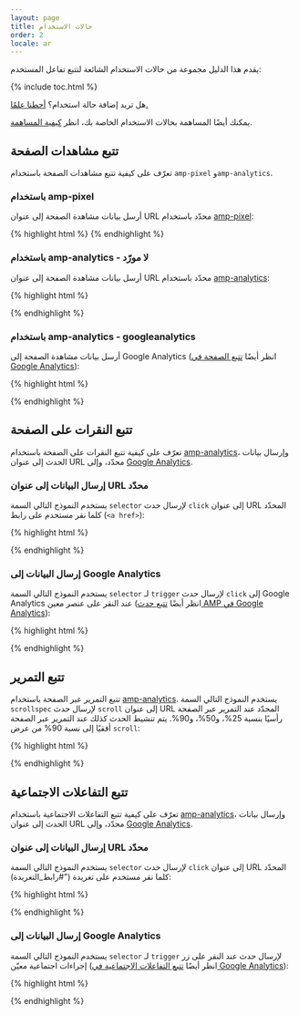 ```yaml
---
layout: page
title: حالات الاستخدام
order: 2
locale: ar
---
```


يقدم هذا الدليل مجموعة من حالات الاستخدام الشائعة لتتبع تفاعل المستخدم:

{% include toc.html %}

هل تريد إضافة حالة استخدام؟ 
[أحطنا علمًا.](https://github.com/ampproject/docs/issues/new)

يمكنك أيضًا المساهمة بحالات الاستخدام الخاصة بك،
انظر [كيفية المساهمة](https://www.ampproject.org/docs/support/contribute.html).

## تتبع مشاهدات الصفحة

تعرّف على كيفية تتبع مشاهدات الصفحة باستخدام `amp-pixel` و`amp-analytics`. 

### باستخدام amp-pixel

أرسل بيانات مشاهدة الصفحة إلى عنوان URL محدّد باستخدام
[amp-pixel](/docs/reference/amp-pixel.html):

{% highlight html %}
<amp-pixel src="https://foo.com/pixel?"></amp-pixel>
{% endhighlight %}

### باستخدام amp-analytics - لا مورّد

أرسل بيانات مشاهدة الصفحة إلى عنوان URL محدّد باستخدام
[amp-analytics](/docs/reference/extended/amp-analytics.html):

{% highlight html %}
<amp-analytics>
<script type="application/json">
{
  "requests": {
    "pageview": "https://example.com/analytics?url=${canonicalUrl}&title=${title}&acct=${account}"
  },
  "vars": {
    "account": "ABC123"
  },
  "triggers": {
    "trackPageview": {
      "on": "visible",
      "request": "pageview"
    }
  }
}
</script>
</amp-analytics>
{% endhighlight %}

### باستخدام amp-analytics - googleanalytics

أرسل بيانات مشاهدة الصفحة إلى Google Analytics
(انظر أيضًا [تتبع الصفحة في Google Analytics](https://developers.google.com/analytics/devguides/collection/amp-analytics/#page_tracking)): 

{% highlight html %}
<amp-analytics type="googleanalytics" id="analytics1">
<script type="application/json">
{
  "vars": {
    "account": "UA-XXXXX-Y"  // Replace with your property ID.
  },
  "triggers": {
    "trackPageview": {  // Trigger names can be any string. trackPageview is not a required name.
      "on": "visible",
      "request": "pageview"
    }
  }
}
</script>
</amp-analytics>
{% endhighlight %}

## تتبع النقرات على الصفحة

تعرّف على كيفية تتبع النقرات على الصفحة باستخدام
[amp-analytics](/docs/reference/extended/amp-analytics.html)،
وإرسال بيانات الحدث إلى عنوان URL محدّد، وإلى
[Google Analytics](https://developers.google.com/analytics/devguides/collection/amp-analytics/).

### إرسال البيانات إلى عنوان URL محدّد

يستخدم النموذج التالي السمة `selector` لإرسال حدث `click`
إلى عنوان URL المحدّد كلما نقر مستخدم على رابط (`<a href>`):

{% highlight html %}
<amp-analytics>
<script type="application/json">
{
  "requests": {
    "event": "https://example.com/analytics?eid=${eventId}&elab=${eventLabel}&acct=${account}"
  },
  "vars": {
    "account": "ABC123"
  },
  "triggers": {
    "trackAnchorClicks": {
      "on": "click",
      "selector": "a",
      "request": "event",
      "vars": {
        "eventId": "42",
        "eventLabel": "clicked on a link"
      }
    }
  }
}
</script>
</amp-analytics>
{% endhighlight %}

### إرسال البيانات إلى Google Analytics

يستخدم النموذج التالي السمة `selector` لـ `trigger`
لإرسال حدث `click` إلى Google Analytics عند النقر على عنصر معين
(انظر أيضًا
[تتبع حدث AMP في Google Analytics](https://developers.google.com/analytics/devguides/collection/amp-analytics/#event_tracking)):

{% highlight html %}
<amp-analytics type="googleanalytics" id="analytics3">
<script type="application/json">
{
  "vars": {
    "account": "UA-XXXXX-Y"  // Replace with your property ID.
  },
  "triggers": {
    "trackClickOnHeader" : {
      "on": "click",
      "selector": "#header",
      "request": "event",
      "vars": {
        "eventCategory": "ui-components",
        "eventAction": "header-click"
      }
    }
  }
}
</script>
</amp-analytics>
{% endhighlight %}

## تتبع التمرير

تتبع التمرير عبر الصفحة باستخدام [amp-analytics](/docs/reference/extended/amp-analytics.html).
يستخدم النموذج التالي السمة `scrollspec` لإرسال حدث `scroll`
إلى عنوان URL المحدّد عند التمرير عبر الصفحة رأسيًا بنسبة 25%، و50%، و90%.
يتم تنشيط الحدث كذلك عند التمرير عبر الصفحة أفقيًا
إلى نسبة 90% من عرض `scroll`:

{% highlight html %}
<amp-analytics>
<script type="application/json">
{
  "requests": {
    "event": "https://example.com/analytics?eid=${eventId}&elab=${eventLabel}&acct=${account}"
  },
  "vars": {
    "account": "ABC123"
  },
  "triggers": {
    "scrollPings": {
      "on": "scroll",
      "scrollSpec": {
        "verticalBoundaries": [25, 50, 90],
        "horizontalBoundaries": [90]
      }
    }
  }
}
</script>
</amp-analytics>
{% endhighlight %}

## تتبع التفاعلات الاجتماعية

تعرّف على كيفية تتبع التفاعلات الاجتماعية باستخدام
[amp-analytics](/docs/reference/extended/amp-analytics.html)،
وإرسال بيانات الحدث إلى عنوان URL محدّد، وإلى
[Google Analytics](https://developers.google.com/analytics/devguides/collection/amp-analytics/).

### إرسال البيانات إلى عنوان URL محدّد

يستخدم النموذج التالي السمة `selector` لإرسال حدث `click`
إلى عنوان URL المحدّد كلما نقر مستخدم على تغريدة ("#رابط_التغريدة):

{% highlight html %}
<amp-analytics>
<script type="application/json">
{
  "requests": {
    "event": "https://example.com/analytics?eid=${eventId}&elab=${eventLabel}&acct=${account}"
  },
  "vars": {
    "account": "ABC123"
  },
  "triggers": {
    "trackClickOnTwitterLink": {
      "on": "click",
      "selector": "#tweet-link",
      "request": "event",
      "vars": {
        "eventId": "43",
        "eventLabel": "clicked on a tweet link"
      }
    }
  }
}
</script>
</amp-analytics>
{% endhighlight %}

### إرسال البيانات إلى Google Analytics

يستخدم النموذج التالي السمة `selector` لـ `trigger`
لإرسال حدث عند النقر على زر إجراءات اجتماعية معيّن
(انظر أيضًا
[تتبع التفاعلات الاجتماعية في Google Analytics](https://developers.google.com/analytics/devguides/collection/amp-analytics/#social_interactions)):

{% highlight html %}
<amp-analytics type="googleanalytics" id="analytics4">
<script type="application/json">
{
  "vars": {
    "account": "UA-XXXXX-Y" // Replace with your property ID.
  },
  "triggers": {
    "trackClickOnTwitterLink" : {
      "on": "click",
      "selector": "#tweet-link",
      "request": "social",
      "vars": {
          "socialNetwork": "twitter",
          "socialAction": "tweet",
          "socialTarget": "https://www.examplepetstore.com"
      }
    }
  }
}
</script>
</amp-analytics>
{% endhighlight %}
